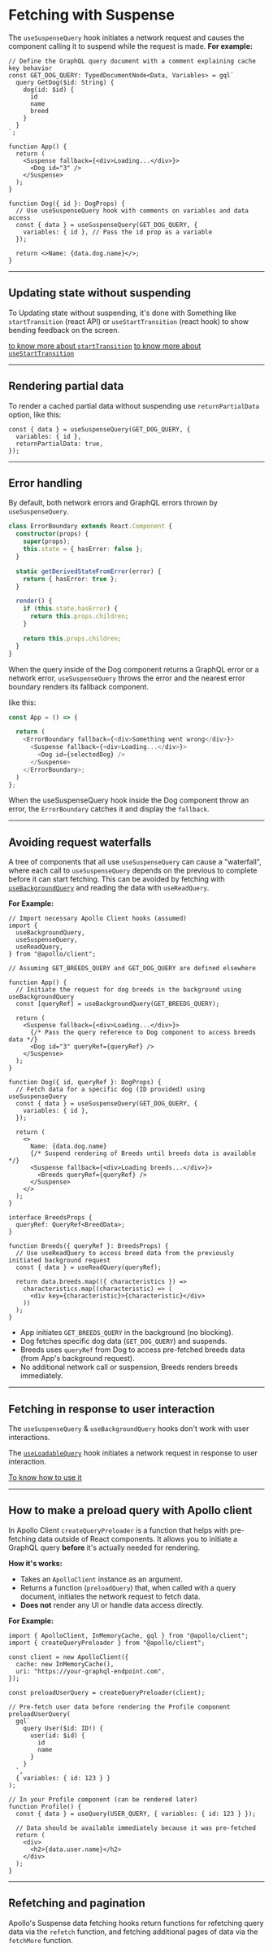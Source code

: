 # Fetching with Suspense

The `useSuspenseQuery` hook initiates a network request and causes the component calling it to suspend while the request is made.
**For example:**

```tsx
// Define the GraphQL query document with a comment explaining cache key behavior
const GET_DOG_QUERY: TypedDocumentNode<Data, Variables> = gql`
  query GetDog($id: String) {
    dog(id: $id) {
      id
      name
      breed
    }
  }
`;

function App() {
  return (
    <Suspense fallback={<div>Loading...</div>}>
      <Dog id="3" />
    </Suspense>
  );
}

function Dog({ id }: DogProps) {
  // Use useSuspenseQuery hook with comments on variables and data access
  const { data } = useSuspenseQuery(GET_DOG_QUERY, {
    variables: { id }, // Pass the id prop as a variable
  });

  return <>Name: {data.dog.name}</>;
}
```

---

## Updating state without suspending

To Updating state without suspending, it's done with Something like `startTransition` (react API) or `useStartTransition` (react hook) to show bending feedback on the screen.

[to know more about `startTransition`](../../../../React/APIs/startTransition.md)
[to know more about `useStartTransition`](../../../../React/Hooks/useTransition.md)

---

## Rendering partial data

To render a cached partial data without suspending use `returnPartialData` option, like this:

```tsx
const { data } = useSuspenseQuery(GET_DOG_QUERY, {
  variables: { id },
  returnPartialData: true,
});
```

---

## Error handling

By default, both network errors and GraphQL errors thrown by `useSuspenseQuery`.

```ts
class ErrorBoundary extends React.Component {
  constructor(props) {
    super(props);
    this.state = { hasError: false };
  }

  static getDerivedStateFromError(error) {
    return { hasError: true };
  }

  render() {
    if (this.state.hasError) {
      return this.props.children;
    }

    return this.props.children;
  }
}
```

When the query inside of the Dog component returns a GraphQL error or a network error, `useSuspenseQuery` throws the error and the nearest error boundary renders its fallback component.

like this:

```ts
const App = () => {

  return (
    <ErrorBoundary fallback={<div>Something went wrong</div>}>
      <Suspense fallback={<div>Loading...</div>}>
        <Dog id={selectedDog} />
      </Suspense>
    </ErrorBoundary>;
  )
};
```

When the useSuspenseQuery hook inside the Dog component throw an error, the `ErrorBoundary` catches it and display the `fallback`.

---

## Avoiding request waterfalls

A tree of components that all use `useSuspenseQuery` can cause a "waterfall", where each call to `useSuspenseQuery` depends on the previous to complete before it can start fetching. This can be avoided by fetching with [`useBackgroundQuery`](../hooks/3-useBackgroundQuery.md) and reading the data with `useReadQuery`.

**For Example:**

```tsx
// Import necessary Apollo Client hooks (assumed)
import {
  useBackgroundQuery,
  useSuspenseQuery,
  useReadQuery,
} from "@apollo/client";

// Assuming GET_BREEDS_QUERY and GET_DOG_QUERY are defined elsewhere

function App() {
  // Initiate the request for dog breeds in the background using useBackgroundQuery
  const [queryRef] = useBackgroundQuery(GET_BREEDS_QUERY);

  return (
    <Suspense fallback={<div>Loading...</div>}>
      {/* Pass the query reference to Dog component to access breeds data */}
      <Dog id="3" queryRef={queryRef} />
    </Suspense>
  );
}

function Dog({ id, queryRef }: DogProps) {
  // Fetch data for a specific dog (ID provided) using useSuspenseQuery
  const { data } = useSuspenseQuery(GET_DOG_QUERY, {
    variables: { id },
  });

  return (
    <>
      Name: {data.dog.name}
      {/* Suspend rendering of Breeds until breeds data is available */}
      <Suspense fallback={<div>Loading breeds...</div>}>
        <Breeds queryRef={queryRef} />
      </Suspense>
    </>
  );
}

interface BreedsProps {
  queryRef: QueryRef<BreedData>;
}

function Breeds({ queryRef }: BreedsProps) {
  // Use useReadQuery to access breed data from the previously initiated background request
  const { data } = useReadQuery(queryRef);

  return data.breeds.map(({ characteristics }) =>
    characteristics.map((characteristic) => (
      <div key={characteristic}>{characteristic}</div>
    ))
  );
}
```

- App initiates `GET_BREEDS_QUERY` in the background (no blocking).
- Dog fetches specific dog data (`GET_DOG_QUERY`) and suspends.
- Breeds uses `queryRef` from Dog to access pre-fetched breeds data (from App's background request).
- No additional network call or suspension, Breeds renders breeds immediately.

---

## Fetching in response to user interaction

The `useSuspenseQuery` & `useBackgroundQuery` hooks don't work with user interactions.

The [`useLoadableQuery`](../hooks/4-useLoadableQuery.md) hook initiates a network request in response to user interaction.

[To know how to use it](../hooks/4-useLoadableQuery.md)

---

## How to make a preload query with Apollo client

In Apollo Client `createQueryPreloader` is a function that helps with pre-fetching data outside of React components. It allows you to initiate a GraphQL query **before** it's actually needed for rendering.

**How it's works:**

- Takes an `ApolloClient` instance as an argument.
- Returns a function (`preloadQuery`) that, when called with a query document, initiates the network request to fetch data.
- **Does not** render any UI or handle data access directly.

**For Example:**

```tsx
import { ApolloClient, InMemoryCache, gql } from "@apollo/client";
import { createQueryPreloader } from "@apollo/client";

const client = new ApolloClient({
  cache: new InMemoryCache(),
  uri: "https://your-graphql-endpoint.com",
});

const preloadUserQuery = createQueryPreloader(client);

// Pre-fetch user data before rendering the Profile component
preloadUserQuery(
  gql`
    query User($id: ID!) {
      user(id: $id) {
        id
        name
      }
    }
  `,
  { variables: { id: 123 } }
);

// In your Profile component (can be rendered later)
function Profile() {
  const { data } = useQuery(USER_QUERY, { variables: { id: 123 } });

  // Data should be available immediately because it was pre-fetched
  return (
    <div>
      <h2>{data.user.name}</h2>
    </div>
  );
}
```

---

## Refetching and pagination

Apollo's Suspense data fetching hooks return functions for refetching query data via the `refetch` function, and fetching additional pages of data via the `fetchMore` function.

